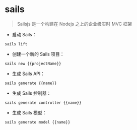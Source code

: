 # sails

> Sailsjs 是一个构建在 Nodejs 之上的企业级实时 MVC 框架

- 启动 Sails：

`sails lift`

- 创建一个新的 Sails 项目：

`sails new {{projectName}}`

- 生成 Sails API：

`sails generate {{name}}`

- 生成 Sails 控制器：

`sails generate controller {{name}}`

- 生成 Sails 模型：

`sails generate model {{name}}`

[#]: contributors: ([王興與·區塊鏈·Linux中國])